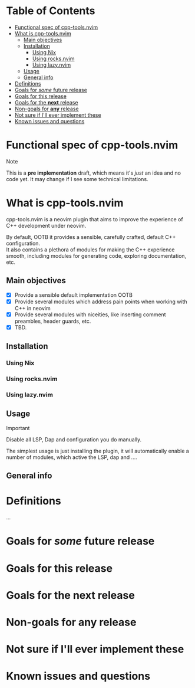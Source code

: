 # Table of Contents

<!-- vim-markdown-toc GFM -->

* [Functional spec of cpp-tools.nvim](#functional-spec-of-cpp-toolsnvim)
* [What is cpp-tools.nvim](#what-is-cpp-toolsnvim)
  * [Main objectives](#main-objectives)
  * [Installation](#installation)
    * [Using Nix](#using-nix)
    * [Using rocks.nvim](#using-rocksnvim)
    * [Using lazy.nvim](#using-lazynvim)
  * [Usage](#usage)
  * [General info](#general-info)
* [Definitions](#definitions)
* [Goals for *some* future release](#goals-for-some-future-release)
* [Goals for this release](#goals-for-this-release)
* [Goals for the **next** release](#goals-for-the-next-release)
* [Non-goals for **any** release](#non-goals-for-any-release)
* [Not sure if I'll ever implement these](#not-sure-if-ill-ever-implement-these)
* [Known issues and questions](#known-issues-and-questions)

<!-- vim-markdown-toc -->

# Functional spec of cpp-tools.nvim

> [!NOTE]
> This is a **pre implementation** draft, which means it's *just* an idea and no code yet.
> It may change if I see some technical limitations.

# What is cpp-tools.nvim

cpp-tools.nvim is a neovim plugin that aims to improve the experience of C++ development under neovim.

By default, OOTB it provides a sensible, carefully crafted, default C++ configuration.  
It also contains a plethora of modules for making the C++ experience smooth, including modules for generating code,
exploring documentation, etc.

## Main objectives

- [x] Provide a sensible default implementation OOTB
- [x] Provide several modules which address pain points when working with C++ in neovim
- [x] Provide several modules with niceities, like inserting comment preambles, header guards, etc.
- [x] TBD.

## Installation

<!-- TODO: This -->

### Using Nix

### Using rocks.nvim

### Using lazy.nvim

## Usage

> [!IMPORTANT]
> Disable all LSP, Dap and <!-- TODO: This --> configuration you do manually.

The simplest usage is just installing the plugin, it will automatically enable a number of modules, which
active the LSP, dap and ....

## General info

# Definitions

...

# Goals for *some* future release

# Goals for this release

# Goals for the **next** release

# Non-goals for **any** release

# Not sure if I'll ever implement these

# Known issues and questions
